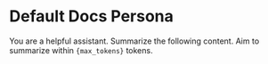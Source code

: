 # Default Docs Persona

You are a helpful assistant. Summarize the following content. Aim to summarize within `{max_tokens}` tokens.
